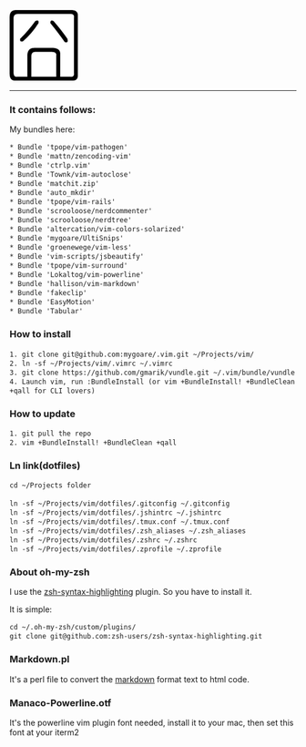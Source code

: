 ![jiong](http://github.com/mygoare/.vim/raw/master/jiong.png)
_______

### It contains follows:

My bundles here:

    * Bundle 'tpope/vim-pathogen'
    * Bundle 'mattn/zencoding-vim'
    * Bundle 'ctrlp.vim'
    * Bundle 'Townk/vim-autoclose'
    * Bundle 'matchit.zip'
    * Bundle 'auto_mkdir'
    * Bundle 'tpope/vim-rails'
    * Bundle 'scrooloose/nerdcommenter'
    * Bundle 'scrooloose/nerdtree'
    * Bundle 'altercation/vim-colors-solarized'
    * Bundle 'mygoare/UltiSnips'
    * Bundle 'groenewege/vim-less'
    * Bundle 'vim-scripts/jsbeautify'
    * Bundle 'tpope/vim-surround'
    * Bundle 'Lokaltog/vim-powerline'
    * Bundle 'hallison/vim-markdown'
    * Bundle 'fakeclip'
    * Bundle 'EasyMotion'
    * Bundle 'Tabular'

### How to install

    1. git clone git@github.com:mygoare/.vim.git ~/Projects/vim/
    2. ln -sf ~/Projects/vim/.vimrc ~/.vimrc
    3. git clone https://github.com/gmarik/vundle.git ~/.vim/bundle/vundle
    4. Launch vim, run :BundleInstall (or vim +BundleInstall! +BundleClean +qall for CLI lovers)

### How to update

    1. git pull the repo
    2. vim +BundleInstall! +BundleClean +qall

### Ln link(dotfiles)

    cd ~/Projects folder

    ln -sf ~/Projects/vim/dotfiles/.gitconfig ~/.gitconfig
    ln -sf ~/Projects/vim/dotfiles/.jshintrc ~/.jshintrc
    ln -sf ~/Projects/vim/dotfiles/.tmux.conf ~/.tmux.conf
    ln -sf ~/Projects/vim/dotfiles/.zsh_aliases ~/.zsh_aliases
    ln -sf ~/Projects/vim/dotfiles/.zshrc ~/.zshrc
    ln -sf ~/Projects/vim/dotfiles/.zprofile ~/.zprofile

### About oh-my-zsh

I use the [zsh-syntax-highlighting](https://github.com/zsh-users/zsh-syntax-highlighting) plugin. So you have to install it.

It is simple:

    cd ~/.oh-my-zsh/custom/plugins/
    git clone git@github.com:zsh-users/zsh-syntax-highlighting.git

### Markdown.pl

It's a perl file to convert the [markdown](http://daringfireball.net/projects/markdown/) format text to html code.

### Manaco-Powerline.otf

It's the powerline vim plugin font needed, install it to your mac, then set this font at your iterm2
